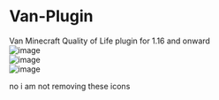 # Van-Plugin
Van Minecraft Quality of Life plugin for 1.16 and onward                                                                                                                                                                                                                                                                                                                                                
![image](https://github.com/Blaze276/Van-Plugin/assets/109112309/6705f080-d989-43f8-8201-693af55dc82d)                                                                                                                                                                                                                                                                                                  
![image](https://github.com/Blaze276/Van-Plugin/assets/109112309/4676ede5-c9ce-4eea-a452-aee991934726)                                                                                                                                                                                                                                                                                                  
![image](https://github.com/Blaze276/Van-Plugin/assets/109112309/affccf48-ab68-4aca-b7ea-3d7ee4522d9f)


no i am not removing these icons


 

